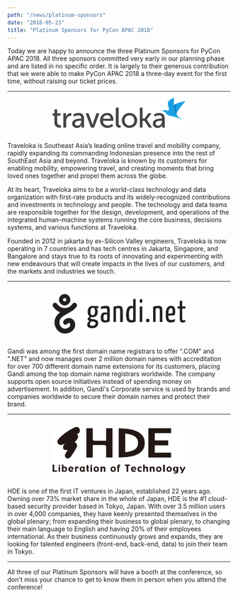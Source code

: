 ```yaml
---
path: "/news/platinum-sponsors"
date: "2018-05-23"
title: "Platinum Sponsors for PyCon APAC 2018"
---
```


Today we are happy to announce the three Platinum Sponsors for PyCon APAC 2018.
All three sponsors committed very early in our planning phase and are listed
in no specific order. It is largely to their generous contribution that we
were able to make PyCon APAC 2018 a three-day event for the first time, without
raising our ticket prices.

<hr />

<div style="margin-bottom: 2em; max-width: 300px; margin-left: auto; margin-right: auto;"><a href="https://traveloka.com"><img src="images/sponsor-traveloka.png" /></a></div>

Traveloka is Southeast Asia’s leading online travel and mobility
company, rapidly expanding its commanding Indonesian presence into the
rest of SouthEast Asia and beyond. Traveloka is known by its customers
for enabling mobility, empowering travel, and creating moments that
bring loved ones together and propel them across the globe.

At its heart, Traveloka aims to be a world-class technology and data
organization with first-rate products and its widely-recognized
contributions and investments in technology and people. The technology
and data teams are responsible together for the design, development,
and operations of the integrated human-machine systems running the
core business, decisions systems, and various functions at Traveloka.

Founded in 2012 in jakarta by ex-Silicon Valley engineers, Traveloka
is now operating in 7 countries and has tech centres in Jakarta,
Singapore, and Bangalore and stays true to its roots of innovating and
experimenting with new endeavours that will create impacts in the
lives of our customers, and the markets and industries we touch.

<hr />

<div style="margin-top: 2em; margin-bottom: 2em; max-width: 300px; margin-left: auto; margin-right: auto;"><a href="https://gandi.net"><img src="images/sponsor-gandi.png" /></a></div>

Gandi was among the first domain name registrars to offer ".COM" and
".NET" and now manages over 2 million domain names with accreditation
for over 700 different domain name extensions for its customers,
placing Gandi among the top domain name registrars worldwide. The
company supports open source initiatives instead of spending money on
advertisement. In addition, Gandi's Corporate service is used by
brands and companies worldwide to secure their domain names and
protect their brand.

<hr />

<div style="margin-top: 2em; margin-bottom: 2em; max-width: 300px; margin-left: auto; margin-right: auto;"><a href="https://hde.co.jp"><img src="images/sponsor-hde.png" /></a></div>

HDE is one of the first IT ventures in Japan, established 22 years
ago. Owning over 73% market share in the whole of Japan, HDE is the #1
cloud-based security provider based in Tokyo, Japan. With over 3.5
million users in over 4,000 companies, they have keenly presented
themselves in the global plenary; from expanding their business to global
plenary, to changing their main language to English and having 20% of
their employees international. As their business continuously grows and
expands, they are looking for talented engineers (front-end, back-end,
data) to join their team in Tokyo.

<hr />

All three of our Platinum Sponsors will have a booth at the conference, so
don't miss your chance to get to know them in person when you attend the
conference!
